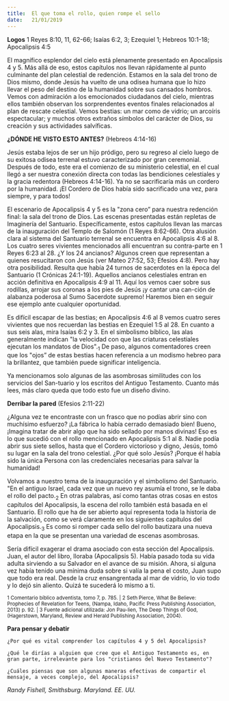 ```yaml
---
title:  El que toma el rollo, quien rompe el sello 
date:   21/01/2019
---
```


**Logos** 1 Reyes 8:10, 11, 62-66; Isaías 6:2, 3; Ezequiel 1; Hebreos 10:1-18; Apocalipsis 4:5 

El magnífico esplendor del cielo está plenamente presentado en Apocalipsis 4 y 5. Más allá de eso, estos capítulos nos llevan rápidamente al punto culminante del plan celestial de redención. Estamos en la sala del trono de Dios mismo, donde Jesús ha vuelto de una odisea humana que lo hizo llevar el peso del destino de la humanidad sobre sus cansados hombros. Vemos con admiración a los emocionados ciudadanos del cielo, mientras ellos también observan los sorprendentes eventos finales relacionados al plan de rescate celestial. Vemos bestias: un mar como de vidrio; un arcoíris espectacular; y muchos otros extraños símbolos del carácter de Dios, su creación y sus actividades salvíficas. 

**¿DÓNDE HE VISTO ESTO ANTES?** (Hebreos 4:14-16)

Jesús estaba lejos de ser un hijo pródigo, pero su regreso al cielo luego de su exitosa odisea terrenal estuvo caracterizado por gran ceremonial. Después de todo, este era el comienzo de su ministerio celestial, en el cual llegó a ser nuestra conexión directa con todas las bendiciones celestiales y la gracia redentora (Hebreos 4:14-16). Ya no se sacrificaría más un cordero por la humanidad. ¡El Cordero de Dios había sido sacrificado una vez, para siempre, y para todos! 

El escenario de Apocalipsis 4 y 5 es la "zona cero” para nuestra redención final: la sala del trono de Dios. Las escenas presentadas están repletas de Imaginería del Santuario. Específicamente, estos capítulos llevan las marcas de la inauguración del Templo de Salomón (1 Reyes 8:62-66). Otra alusión clara al sistema del Santuario terrenal se encuentra en Apocalipsis 4:6 al 8. Los cuatro seres vivientes mencionados allí encuentran su contra-parte en 1 Reyes 6:23 al 28. ¿Y los 24 ancianos? Algunos creen que representan a quienes resucitaron con Jesús (ver Mateo 27:52, 53; Efesios 4:8). Pero hay otra posibilidad. Resulta que había 24 turnos de sacerdotes en la época del Santuario (1 Crónicas 24:1-19). Aquellos ancianos celestiales entran en acción definitiva en Apocalipsis 4:9 al 11. Aquí los vemos caer sobre sus rodillas, arrojar sus coronas a los pies de Jesús ¡y cantar una can-ción de alabanza poderosa al Sumo Sacerdote supremo! Haremos bien en seguir ese ejemplo ante cualquier oportunidad. 

Es difícil escapar de las bestias; en Apocalipsis 4:6 al 8 vemos cuatro seres vivientes que nos recuerdan las bestias en Ezequiel 1:5 al 28. En cuanto a sus seis alas, mira Isaías 6:2 y 3. En el simbolismo bíblico, las alas generalmente indican "la velocidad con que las criaturas celestiales ejecutan los mandatos de Dios".<sub>1</sub> De paso, algunos comentadores creen que los "ojos” de estas bestias hacen referencia a un modismo hebreo para la brillantez, que también puede significar inteligencia. 

Ya mencionamos solo algunas de las asombrosas similitudes con los servicios del San-tuario y los escritos del Antiguo Testamento. Cuanto más lees, más claro queda que todo esto fue un diseño divino. 

**Derribar la pared** (Efesios 2:11-22) 

¿Alguna vez te encontraste con un frasco que no podías abrir sino con muchísimo esfuerzo? ¡La fábrica lo había cerrado demasiado bien! Bueno, ¡Imagina tratar de abrir algo que ha sido sellado por manos divinas! Eso es lo que sucedió con el rollo mencionado en Apocalipsis 5:1 al 8. Nadie podía abrir sus siete sellos, hasta que el Cordero victorioso y digno, Jesús, tomó su lugar en la sala del trono celestial. ¿Por qué solo Jesús? ¡Porque él había sido la única Persona con las credenciales necesarias para salvar la humanidad! 

Volvamos a nuestro tema de la inauguración y el simbolismo del Santuario. "En el antiguo Israel, cada vez que un nuevo rey asumía el trono, se le daba el rollo del pacto.<sub>2</sub> En otras palabras, así como tantas otras cosas en estos capítulos del Apocalipsis, la escena del rollo también está basada en el Santuario. El rollo que ha de ser abierto aquí representa toda la historia de la salvación, como se verá claramente en los siguientes capítulos del Apocalipsis.<sub>3</sub> Es como si romper cada sello del rollo bautizara una nueva etapa en la que se presentan una variedad de escenas asombrosas. 

Sería difícil exagerar el drama asociado con esta sección del Apocalipsis. Juan, el autor del libro, lloraba (Apocalipsis 5). Había pasado toda su vida adulta sirviendo a su Salvador en el avance de su misión. Ahora, si alguna vez había tenido una mínima duda sobre si valía la pena el costo, Juan supo que todo era real. Desde la cruz ensangrentada al mar de vidrio, lo vio todo y lo dejó sin aliento. Quizá te sucederá lo mismo a ti. 

<sub>1 Comentario bíblico adventista, tomo 7, p. 785. | 2 Seth Pierce, What Be Believe: Prophecies of Revelation for Teens, (Nampa, Idaho, Pacific Press Publishing Association, 2013) p. 92. | 3 Fuente adicional utilizada: Jon Pau-lien, The Deep Things of God, (Hagerstown, Maryland, Review and Herald Publishing Association, 2004). </sub>

**Para pensar y debatir**

`¿Por qué es vital comprender los capítulos 4 y 5 del Apocalipsis?`

`¿Qué le dirías a alguien que cree que el Antiguo Testamento es, en gran parte, irrelevante para los "cristianos del Nuevo Testamento"?`

`¿Cuáles piensas que son algunas maneras efectivas de compartir el mensaje, a veces complejo, del Apocalipsis?`

_Randy Fishell, Smithsburg. Maryland. EE. UU._